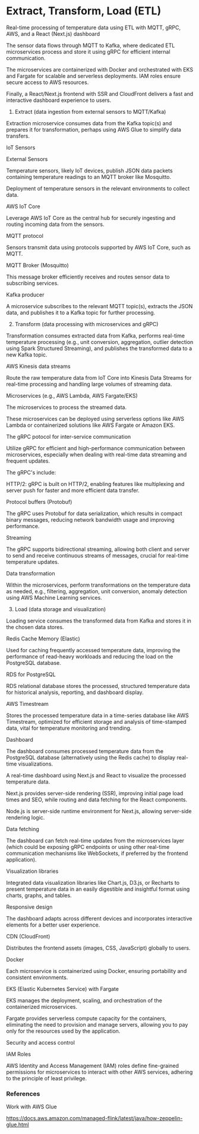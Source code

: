 # Extract, Transform, Load  (ETL)

Real-time processing of temperature data using ETL with MQTT, gRPC, AWS, and a React (Next.js) dashboard

The sensor data flows through MQTT to Kafka, where dedicated ETL microservices process and store it using gRPC for efficient internal communication. 

The microservices are containerized with Docker and orchestrated with EKS and Fargate for scalable and serverless deployments. IAM roles ensure secure access to AWS resources.

Finally, a React/Next.js frontend with SSR and CloudFront delivers a fast and interactive dashboard experience to users.

1. Extract (data ingestion from external sensors to MQTT/Kafka)

Extraction microservice consumes data from the Kafka topic(s) and prepares it for transformation, perhaps using AWS Glue to simplify data transfers.

IoT Sensors

External Sensors

Temperature sensors, likely IoT devices, publish JSON data packets containing temperature readings to an MQTT broker like Mosquitto.

Deployment of temperature sensors in the relevant environments to collect data.

AWS IoT Core

Leverage AWS IoT Core as the central hub for securely ingesting and routing incoming data from the sensors.

MQTT protocol

Sensors transmit data using protocols supported by AWS IoT Core, such as MQTT.

MQTT Broker (Mosquitto)

This message broker efficiently receives and routes sensor data to subscribing services.

Kafka producer

A microservice subscribes to the relevant MQTT topic(s), extracts the JSON data, and publishes it to a Kafka topic for further processing.

2. Transform (data processing with microservices and gRPC)

Transformation consumes extracted data from Kafka, performs real-time temperature processing (e.g., unit conversion, aggregation, outlier detection using Spark Structured Streaming), and publishes the transformed data to a new Kafka topic.

AWS Kinesis data streams

Route the raw temperature data from IoT Core into Kinesis Data Streams for real-time processing and handling large volumes of streaming data.

Microservices (e.g., AWS Lambda, AWS Fargate/EKS)

The microservices to process the streamed data. 

These microservices can be deployed using serverless options like AWS Lambda or containerized solutions like AWS Fargate or Amazon EKS.

The gRPC potocol for inter-service communication

Utilize gRPC for efficient and high-performance communication between microservices, especially when dealing with real-time data streaming and frequent updates.

The gRPC's include:

HTTP/2: gRPC is built on HTTP/2, enabling features like multiplexing and server push for faster and more efficient data transfer.

Protocol buffers (Protobuf)

The gRPC uses Protobuf for data serialization, which results in compact binary messages, reducing network bandwidth usage and improving performance.

Streaming

The gRPC supports bidirectional streaming, allowing both client and server to send and receive continuous streams of messages, crucial for real-time temperature updates.

Data transformation

Within the microservices, perform transformations on the temperature data as needed, e.g., filtering, aggregation, unit conversion, anomaly detection using AWS Machine Learning services.

3. Load (data storage and visualization)

Loading service consumes the transformed data from Kafka and stores it in the chosen data stores.

Redis Cache Memory (Elastic)

Used for caching frequently accessed temperature data, improving the performance of read-heavy workloads and reducing the load on the PostgreSQL database.

RDS for PostgreSQL

RDS relational database stores the processed, structured temperature data for historical analysis, reporting, and dashboard display.

AWS Timestream

Stores the processed temperature data in a time-series database like AWS Timestream, optimized for efficient storage and analysis of time-stamped data, vital for temperature monitoring and trending.

Dashboard

The dashboard consumes processed temperature data from the PostgreSQL database (alternatively using the Redis cache) to display real-time visualizations. 

A real-time dashboard using Next.js and React to visualize the processed temperature data.

Next.js provides server-side rendering (SSR), improving initial page load times and SEO, while routing and data fetching for the React components.

Node.js is server-side runtime environment for Next.js, allowing server-side rendering logic.

Data fetching

The dashboard can fetch real-time updates from the microservices layer (which could be exposing gRPC endpoints or using other real-time communication mechanisms like WebSockets, if preferred by the frontend application).

Visualization libraries

Integrated data visualization libraries like Chart.js, D3.js, or Recharts to present temperature data in an easily digestible and insightful format using charts, graphs, and tables.

Responsive design

The dashboard adapts across different devices and incorporates interactive elements for a better user experience.

CDN (CloudFront)

Distributes the frontend assets (images, CSS, JavaScript) globally to users.

Docker

Each microservice is containerized using Docker, ensuring portability and consistent environments.

EKS (Elastic Kubernetes Service) with Fargate

EKS manages the deployment, scaling, and orchestration of the containerized microservices.

Fargate provides serverless compute capacity for the containers, eliminating the need to provision and manage servers, allowing you to pay only for the resources used by the application.

Security and access control

IAM Roles

AWS Identity and Access Management (IAM) roles define fine-grained permissions for microservices to interact with other AWS services, adhering to the principle of least privilege.

### References

Work with AWS Glue

https://docs.aws.amazon.com/managed-flink/latest/java/how-zeppelin-glue.html

